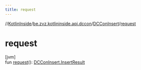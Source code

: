 ```yaml
---
title: request
---
```

//[KotlinInside](../../../index.html)/[be.zvz.kotlininside.api.dccon](../index.html)/[DCConInsert](index.html)/[request](request.html)



# request



[jvm]\
fun [request](request.html)(): [DCConInsert.InsertResult](-insert-result/index.html)




